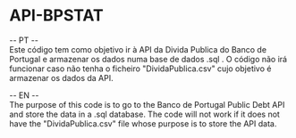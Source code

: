 # API-BPSTAT

-- PT --
<br>
Este código tem como objetivo ir à API da Divida Publica do Banco de Portugal e armazenar os dados numa base de dados .sql .
O código não irá funcionar caso não tenha o ficheiro "DividaPublica.csv" cujo objetivo é armazenar os dados da API.

-- EN --
<br>
The purpose of this code is to go to the Banco de Portugal Public Debt API and store the data in a .sql database.
The code will not work if it does not have the "DividaPublica.csv" file whose purpose is to store the API data.
